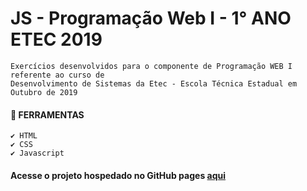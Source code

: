 # JS - Programação Web I - 1° ANO ETEC 2019
    Exercícios desenvolvidos para o componente de Programação WEB I referente ao curso de 
    Desenvolvimento de Sistemas da Etec - Escola Técnica Estadual em Outubro de 2019 

#### 📌 FERRAMENTAS
    ✔️ HTML
    ✔️ CSS
    ✔️ Javascript

#### Acesse o projeto hospedado no GitHub pages [aqui](https://camilalordelo1.github.io/pw1-exeJS/)
